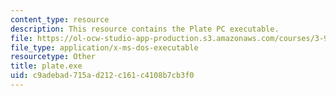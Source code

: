 ```yaml
---
content_type: resource
description: This resource contains the Plate PC executable.
file: https://ol-ocw-studio-app-production.s3.amazonaws.com/courses/3-91-mechanical-behavior-of-plastics-spring-2007/c9adebad715ad212c161c4108b7cb3f0_plate.exe
file_type: application/x-ms-dos-executable
resourcetype: Other
title: plate.exe
uid: c9adebad-715a-d212-c161-c4108b7cb3f0
---
```

